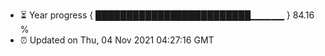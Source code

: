 - ⏳ Year progress { █████████████████████████▁▁▁▁▁ } 84.16 %
- ⏰ Updated on Thu, 04 Nov 2021 04:27:16 GMT

